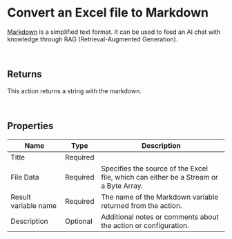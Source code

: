 # Convert an Excel file to Markdown

[Markdown](https://en.wikipedia.org/wiki/Markdown) is a simplified text format. 
It can be used to feed an AI chat with knowledge through RAG (Retrieval-Augmented Generation).


<br/>

## Returns

This action returns a string with the markdown.

<br/>

## Properties

| Name                 | Type     | Description                                                                                                   |
| -------------------- | -------- | ------------------------------------------------------------------------------------------------------------- |
| Title                | Required |                                                                                                               |
| File Data            | Required | Specifies the source of the Excel file, which can either be a Stream or a Byte Array.                         |
| Result variable name | Required | The name of the Markdown variable returned from the action. |
| Description          | Optional | Additional notes or comments about the action or configuration. |

<br/>
